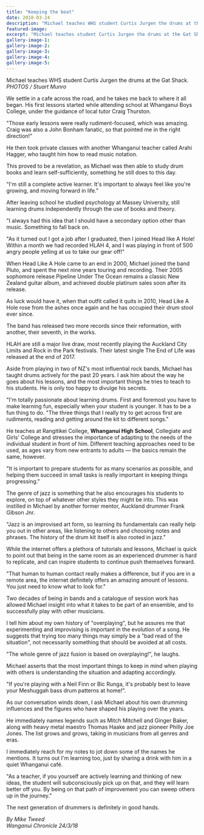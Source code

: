 ```yaml
---
title: "Keeping the beat"
date: 2018-03-24
description: "Michael teaches WHS student Curtis Jurgen the drums at the Gat Shack..."
featured-image: 
excerpt: "Michael teaches student Curtis Jurgen the drums at the Gat Shack."
gallery-image-1: 
gallery-image-2: 
gallery-image-3: 
gallery-image-4: 
gallery-image-5: 
---
```


<p><span>Michael teaches WHS student Curtis Jurgen the drums at the Gat Shack. <br /><em>PHOTOS / Stuart Munro</em></span></p>
<p class="element element-paragraph">We settle in a cafe across the road, and he takes me back to where it all began. His first lessons started while attending school at Whanganui Boys College, under the guidance of local tutor Craig Thurston.</p>
<p class="element element-paragraph">"Those early lessons were really rudiment-focused, which was amazing. Craig was also a John Bonham fanatic, so that pointed me in the right direction!"</p>
<p class="element element-paragraph">He then took private classes with another Whanganui teacher called Arahi Hagger, who taught him how to read music notation.</p>
<p class="element element-paragraph">This proved to be a revelation, as Michael was then able to study drum books and learn self-sufficiently, something he still does to this day.</p>
<p class="element element-paragraph">"I'm still a complete active learner. It's important to always feel like you're growing, and moving forward in life."</p>
<p class="element element-paragraph">After leaving school he studied psychology at Massey University, still learning drums independently through the use of books and theory.</p>
<p class="element element-paragraph">"I always had this idea that I should have a secondary option other than music. Something to fall back on.</p>
<p class="element element-paragraph">"As it turned out I got a job after I graduated, then I joined Head like A Hole! Within a month we had recorded HLAH 4, and I was playing in front of 500 angry people yelling at us to take our gear off!"</p>
<p class="element element-paragraph">When Head Like A Hole came to an end in 2000, Michael joined the band Pluto, and spent the next nine years touring and recording. Their 2005 sophomore release Pipeline Under The Ocean remains a classic New Zealand guitar album, and achieved double platinum sales soon after its release.</p>
<p class="element element-paragraph">As luck would have it, when that outfit called it quits in 2010, Head Like A Hole rose from the ashes once again and he has occupied their drum stool ever since.</p>
<p class="element element-paragraph">The band has released two more records since their reformation, with another, their seventh, in the works.</p>
<p class="element element-paragraph">HLAH are still a major live draw, most recently playing the Auckland City Limits and Rock in the Park festivals. Their latest single The End of Life was released at the end of 2017.</p>
<p class="element element-paragraph">Aside from playing in two of NZ's most influential rock bands, Michael has taught drums actively for the past 20 years. I ask him about the way he goes about his lessons, and the most important things he tries to teach to his students. He is only too happy to divulge his secrets.</p>
<p class="element element-paragraph">"I'm totally passionate about learning drums. First and foremost you have to make learning fun, especially when your student is younger. It has to be a fun thing to do. "The three things that I really try to get across first are rudiments, reading and getting around the kit to different songs."</p>
<p class="element element-paragraph">He teaches at Rangitikei College, <strong>Whanganui High School</strong>, Collegiate and Girls' College and stresses the importance of adapting to the needs of the individual student in front of him. Different teaching approaches need to be used, as ages vary from new entrants to adults &mdash; the basics remain the same, however.</p>
<p class="element element-paragraph">"It is important to prepare students for as many scenarios as possible, and helping them succeed in small tasks is really important in keeping things progressing."</p>
<p class="element element-paragraph">The genre of jazz is something that he also encourages his students to explore, on top of whatever other styles they might be into. This was instilled in Michael by another former mentor, Auckland drummer Frank Gibson Jnr.</p>
<p class="element element-paragraph">"Jazz is an improvised art form, so learning its fundamentals can really help you out in other areas, like listening to others and choosing notes and phrases. The history of the drum kit itself is also rooted in jazz."</p>
<p class="element element-paragraph">While the internet offers a plethora of tutorials and lessons, Michael is quick to point out that being in the same room as an experienced drummer is hard to replicate, and can inspire students to continue push themselves forward.</p>
<p class="element element-paragraph">"That human to human contact really makes a difference, but if you are in a remote area, the internet definitely offers an amazing amount of lessons. You just need to know what to look for."</p>
<p class="element element-paragraph">Two decades of being in bands and a catalogue of session work has allowed Michael insight into what it takes to be part of an ensemble, and to successfully play with other musicians.</p>
<p class="element element-paragraph">I tell him about my own history of "overplaying", but he assures me that experimenting and improvising is important in the evolution of a song. He suggests that trying too many things may simply be a "bad read of the situation", not necessarily something that should be avoided at all costs.</p>
<p class="element element-paragraph">"The whole genre of jazz fusion is based on overplaying!", he laughs.</p>
<p class="element element-paragraph">Michael asserts that the most important things to keep in mind when playing with others is understanding the situation and adapting accordingly.</p>
<p class="element element-paragraph">"If you're playing with a Neil Finn or Bic Runga, it's probably best to leave your Meshuggah bass drum patterns at home!".</p>
<p class="element element-paragraph">As our conversation winds down, I ask Michael about his own drumming influences and the figures who have shaped his playing over the years.</p>
<p class="element element-paragraph">He immediately names legends such as Mitch Mitchell and Ginger Baker, along with heavy metal maestro Thomas Haake and jazz pioneer Philly Joe Jones. The list grows and grows, taking in musicians from all genres and eras.</p>
<p class="element element-paragraph">I immediately reach for my notes to jot down some of the names he mentions. It turns out I'm learning too, just by sharing a drink with him in a quiet Whanganui caf&eacute;.</p>
<p class="element element-paragraph">"As a teacher, if you yourself are actively learning and thinking of new ideas, the student will subconsciously pick up on that, and they will learn better off you. By being on that path of improvement you can sweep others up in the journey."</p>
<p class="element element-paragraph">The next generation of drummers is definitely in good hands.</p>
<p><em>By Mike Tweed</em><br /><em>Wanganui Chronicle 24/3/18</em></p>


